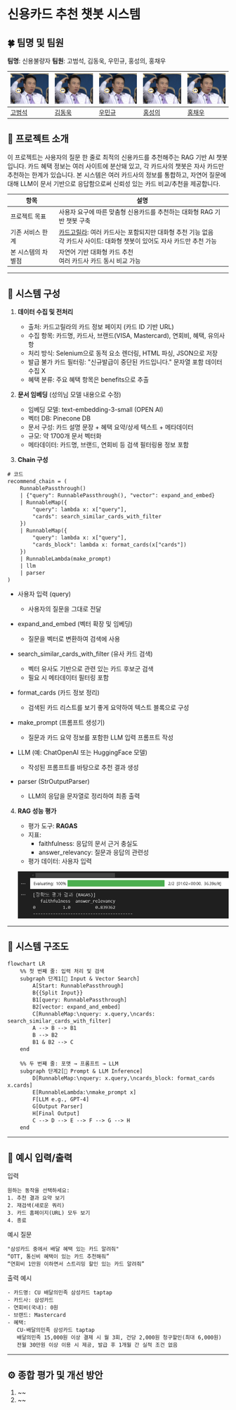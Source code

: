 # 신용카드 추천 챗봇 시스템

## 🍀 팀명 및 팀원

**팀명**: 신용불량자
**팀원**: 고범석, 김동욱, 우민규, 홍성의, 홍채우

| ![](./figure/profile1.jpg)             | ![](./figure/profile1.jpg)                 | ![](./figure/profile1.jpg)             | ![](./figure/profile1.jpg)               | ![](./figure/profile1.jpg)          |
| -------------------------------------- | ------------------------------------------ | -------------------------------------- | ---------------------------------------- | ----------------------------------- |
| [고범석](https://github.com/qjazk0000) | [김동욱](https://github.com/boogiewooki02) | [우민규](https://github.com/mingyu-oo) | [홍성의](https://github.com/seonguihong) | [홍채우](https://github.com/HCWDDD) |

## 📌 프로젝트 소개

이 프로젝트는 사용자의 질문 한 줄로 최적의 신용카드를 추천해주는 RAG 기반 AI 챗봇입니다.
카드 혜택 정보는 여러 사이트에 분산돼 있고, 각 카드사의 챗봇은 자사 카드만 추천하는 한계가 있습니다.
본 시스템은 여러 카드사의 정보를 통합하고, 자연어 질문에 대해 LLM이 문서 기반으로 응답함으로써 신뢰성 있는 카드 비교/추천을 제공합니다.

| 항목               | 설명                                                                                                                                                       |
| ------------------ | ---------------------------------------------------------------------------------------------------------------------------------------------------------- |
| 프로젝트 목표      | 사용자 요구에 따른 맞춤형 신용카드를 추천하는 대화형 RAG 기반 챗봇 구축                                                                                    |
| 기존 서비스 한계   | [카드고릴라](https://www.card-gorilla.com): 여러 카드사는 포함되지만 대화형 추천 기능 없음<br>각 카드사 사이트: 대화형 챗봇이 있어도 자사 카드만 추천 가능 |
| 본 시스템의 차별점 | 자연어 기반 대화형 카드 추천<br>여러 카드사 카드 동시 비교 가능                                                                                            |

---

## 📂 시스템 구성

1. **데이터 수집 및 전처리**

   - 출처: 카드고릴라의 카드 정보 페이지 (카드 ID 기반 URL)
   - 수집 항목: 카드명, 카드사, 브랜드(VISA, Mastercard), 연회비, 혜택, 유의사항
   - 처리 방식: Selenium으로 동적 요소 렌더링, HTML 파싱, JSON으로 저장
   - 발급 불가 카드 필터링: "신규발급이 중단된 카드입니다." 문자열 포함 데이터 수집 X
   - 혜택 분류: 주요 혜택 항목은 benefits으로 추출

2. **문서 임베딩**
   (성의님 모델 내용으로 수정)

   - 임베딩 모델: text-embedding-3-small (OPEN AI)
   - 벡터 DB: Pinecone DB
   - 문서 구성: 카드 설명 문장 + 혜택 요약/상세 텍스트 + 메타데이터
   - 규모: 약 1700개 문서 벡터화
   - 메타데이터: 카드명, 브랜드, 연회비 등 검색 필터링용 정보 포함

3. **Chain 구성**

```
# 코드
recommend_chain = (
    RunnablePassthrough()
    | {"query": RunnablePassthrough(), "vector": expand_and_embed}
    | RunnableMap({
        "query": lambda x: x["query"],
        "cards": search_similar_cards_with_filter
    })
    | RunnableMap({
        "query": lambda x: x["query"],
        "cards_block": lambda x: format_cards(x["cards"])
    })
    | RunnableLambda(make_prompt)
    | llm
    | parser
)
```

<!-- ![체인 이미지](./figure/rag_chain.png) -->

- 사용자 입력 (query)

  - 사용자의 질문을 그대로 전달

- expand_and_embed (벡터 확장 및 임베딩)

  - 질문을 벡터로 변환하여 검색에 사용

- search_similar_cards_with_filter (유사 카드 검색)

  - 벡터 유사도 기반으로 관련 있는 카드 후보군 검색
  - 필요 시 메타데이터 필터링 포함

- format_cards (카드 정보 정리)

  - 검색된 카드 리스트를 보기 좋게 요약하여 텍스트 블록으로 구성

- make_prompt (프롬프트 생성기)

  - 질문과 카드 요약 정보를 포함한 LLM 입력 프롬프트 작성

- LLM (예: ChatOpenAI 또는 HuggingFace 모델)

  - 작성된 프롬프트를 바탕으로 추천 결과 생성

- parser (StrOutputParser)
  - LLM의 응답을 문자열로 정리하여 최종 출력

4. **RAG 성능 평가**

   - 평가 도구: **RAGAS**
   - 지표:
     - faithfulness: 응답의 문서 근거 충실도
     - answer_relevancy: 질문과 응답의 관련성
   - 평가 데이터: 사용자 입력

   ![ragas 이미지](./figure/ragas.png)

---

## 🧩 시스템 구조도

```mermaid
flowchart LR
    %% 첫 번째 줄: 입력 처리 및 검색
    subgraph 단계1[🧩 Input & Vector Search]
        A[Start: RunnablePassthrough]
        B{{Split Input}}
        B1[query: RunnablePassthrough]
        B2[vector: expand_and_embed]
        C[RunnableMap:\nquery: x.query,\ncards: search_similar_cards_with_filter]
        A --> B --> B1
        B --> B2
        B1 & B2 --> C
    end

    %% 두 번째 줄: 포맷 → 프롬프트 → LLM
    subgraph 단계2[🧠 Prompt & LLM Inference]
        D[RunnableMap:\nquery: x.query,\ncards_block: format_cards x.cards]
        E[RunnableLambda:\nmake_prompt x]
        F[LLM e.g., GPT-4]
        G[Output Parser]
        H[Final Output]
        C --> D --> E --> F --> G --> H
    end
```

---

## 💬 예시 입력/출력

입력

```
원하는 동작을 선택하세요:
1. 추천 결과 요약 보기
2. 재검색(새로운 쿼리)
3. 카드 홈페이지(URL) 모두 보기
4. 종료
```

예시 질문

```
"삼성카드 중에서 배달 혜택 있는 카드 알려줘"
“OTT, 통신비 혜택이 있는 카드 추천해줘”
“연회비 1만원 이하면서 스트리밍 할인 있는 카드 알려줘”
```

출력 예시

```
- 카드명: CU 배달의민족 삼성카드 taptap
- 카드사: 삼성카드
- 연회비(국내): 0원
- 브랜드: Mastercard
- 혜택:
   CU·배달의민족 삼성카드 taptap
   배달의민족 15,000원 이상 결제 시 월 3회, 건당 2,000원 청구할인(최대 6,000원)
   전월 30만원 이상 이용 시 제공, 발급 후 1개월 간 실적 조건 없음
```

---

## ⚙️ 종합 평가 및 개선 방안

1. ~~
2. ~~
